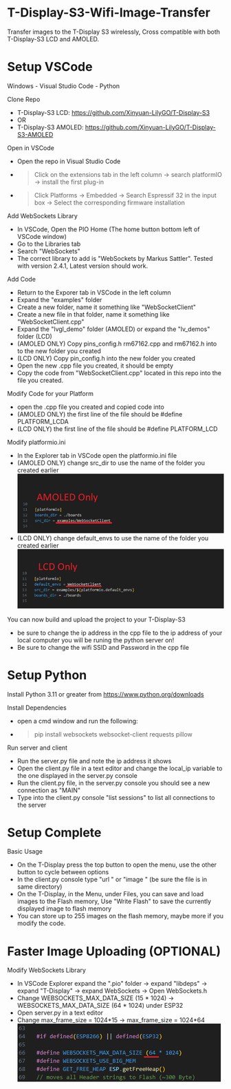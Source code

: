 # T-Display-S3-Wifi-Image-Transfer
Transfer images to the T-Display S3 wirelessly, Cross compatible with both T-Display-S3 LCD and AMOLED.


# Setup VSCode
Windows - Visual Studio Code - Python

Clone Repo
 - T-Display-S3 LCD: https://github.com/Xinyuan-LilyGO/T-Display-S3
 - OR
 - T-Display-S3 AMOLED: https://github.com/Xinyuan-LilyGO/T-Display-S3-AMOLED

Open in VSCode
 - Open the repo in Visual Studio Code
 - > Click on the extensions tab in the left column → search platformIO → install the first plug-in
 - > Click Platforms → Embedded → Search Espressif 32 in the input box → Select the corresponding firmware installation

Add WebSockets Library
 - In VSCode, Open the PIO Home (The home button bottom left of VSCode window)
 - Go to the Libraries tab
 - Search "WebSockets"
 - The correct library to add is "WebSockets by Markus Sattler". Tested with version 2.4.1, Latest version should work.

Add Code
 - Return to the Exporer tab in VSCode in the left column
 - Expand the "examples" folder
 - Create a new folder, name it something like "WebSocketClient"
 - Create a new file in that folder, name it something like "WebSocketClient.cpp"
 - Expand the "lvgl_demo" folder (AMOLED) or expand the "lv_demos" folder (LCD)
 - (AMOLED ONLY) Copy pins_config.h rm67162.cpp and rm67162.h into to the new folder you created
 - (LCD ONLY) Copy pin_config.h into the new folder you created
 - Open the new .cpp file you created, it should be empty
 - Copy the code from "WebSocketClient.cpp" located in this repo into the file you created.

Modify Code for your Platform
 - open the .cpp file you created and copied code into
 - (AMOLED ONLY) the first line of the file should be #define PLATFORM_LCDA
 - (LCD ONLY) the first line of the file should be #define PLATFORM_LCD

Modify platformio.ini
 - In the Explorer tab in VSCode open the platformio.ini file
 - (AMOLED ONLY) change src_dir to use the name of the folder you created earlier
   ![](images/amoled_pio_env.png)
 - (LCD ONLY) change default_envs to use the name of the folder you created earlier
   ![](images/lcd_pio_env.png)

You can now build and upload the project to your T-Display-S3
 - be sure to change the ip address in the cpp file to the ip address of your local computer you will be runing the python server on!
 - Be sure to change the wifi SSID and Password in the cpp file


# Setup Python
Install Python 3.11 or greater from https://www.python.org/downloads

Install Dependencies
 - open a cmd window and run the following:
 - > pip install websockets websocket-client requests pillow

Run server and client
 - Run the server.py file and note the ip address it shows
 - Open the client.py file in a text editor and change the local_ip variable to the one displayed in the server.py console
 - Run the client.py file, in the server.py console you should see a new connection as "MAIN"
 - Type into the client.py console "list sessions" to list all connections to the server

# Setup Complete

Basic Usage
 - On the T-Display press the top button to open the menu, use the other button to cycle between options
 - In the client.py console type "url <link-to-img>" or "image <filename-without-extension>" (be sure the file is in same directory)
 - On the T-Display, in the Menu, under Files, you can save and load images to the Flash memory, Use "Write Flash" to save the currently displayed image to flash memory
 - You can store up to 255 images on the flash memory, maybe more if you modify the code.

# Faster Image Uploading (OPTIONAL)

Modify WebSockets Library
 - In VSCode Explorer expand the ".pio" folder → expand "libdeps" → expand "T-Display" → expand WebSockets → Open WebSockets.h
 - Change WEBSOCKETS_MAX_DATA_SIZE (15 \* 1024) → WEBSOCKETS_MAX_DATA_SIZE (64 \* 1024) under ESP32
 - Open server.py in a text editor
 - Change max_frame_size = 1024\*15 → max_frame_size = 1024\*64
   ![](images/websockets_h_edit.png)

